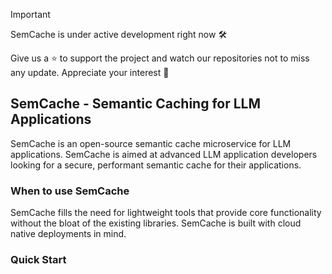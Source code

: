 > [!Important]
> SemCache is under active development right now 🛠️
> 
> Give us a ⭐ to support the project and watch our repositories not to miss any update. Appreciate your interest 🙏

## SemCache - Semantic Caching for LLM Applications

SemCache is an open-source semantic cache microservice for LLM applications. SemCache is aimed at advanced LLM application developers looking for a secure, performant semantic cache for their applications.

### When to use SemCache
SemCache fills the need for lightweight tools that provide core functionality without the bloat of the existing libraries. SemCache is built with cloud native deployments in mind.

### Quick Start


